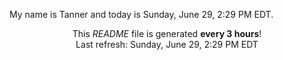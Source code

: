 My name is Tanner and today is Sunday, June 29, 2:29 PM EDT.

<p align="center">This <i>README</i> file is generated <b>every 3 hours</b>!</br>Last refresh: Sunday, June 29, 2:29 PM EDT<br /></p>
